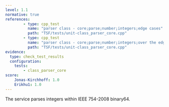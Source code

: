 ```yaml
---
level: 1.1
normative: true
references:
        - type: cpp_test
          name: "parser class - core;parse;number;integers;edge cases"
          path: "TSF/tests/unit-class_parser_core.cpp"
        - type: cpp_test
          name: "parser class - core;parse;number;integers;over the edge cases"
          path: "TSF/tests/unit-class_parser_core.cpp"
evidence:
  type: check_test_results
  configuration:
    tests: 
        - class_parser_core
score:
    Jonas-Kirchhoff: 1.0
    Erikhu1: 1.0
---
```


The service parses integers within IEEE 754-2008 binary64.